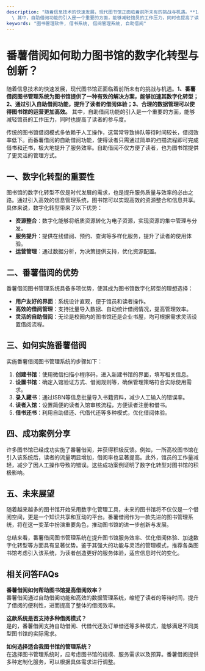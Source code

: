 ```yaml
---
description: "随着信息技术的快速发展，现代图书馆正面临着前所未有的挑战与机遇。**1、番薯借阅图书管理系统为图书馆提供了一种有效的解决方案，能够加速其数字化转型；2、通过引入自助借阅功能，提升了读者的借阅体验；3、合理的数据管理可以使得图书馆的运营更加高效。**\
  \ 其中，自助借阅功能的引入是一个重要的方面，能够减轻馆员的工作压力，同时也提高了读者的参与度。"
keywords: "图书管理软件, 借书系统, 借阅管理系统, 自助借阅"
---
```

# 番薯借阅如何助力图书馆的数字化转型与创新？

随着信息技术的快速发展，现代图书馆正面临着前所未有的挑战与机遇。**1、番薯借阅图书管理系统为图书馆提供了一种有效的解决方案，能够加速其数字化转型；2、通过引入自助借阅功能，提升了读者的借阅体验；3、合理的数据管理可以使得图书馆的运营更加高效。** 其中，自助借阅功能的引入是一个重要的方面，能够减轻馆员的工作压力，同时也提高了读者的参与度。

传统的图书馆借阅模式多依赖于人工操作，这常常导致排队等待时间较长，借阅效率低下。而番薯借阅的自助借阅功能，使得读者只需通过简单的扫描流程即可完成借书和还书，极大地提升了服务效率。自助借阅不仅方便了读者，也为图书馆提供了更灵活的管理方式。

## **一、数字化转型的重要性**

图书馆的数字化转型不仅是时代发展的需求，也是提升服务质量与效率的必由之路。通过引入高效的信息管理系统，图书馆可以实现高效的资源整合和信息共享。具体来说，数字化转型带来了以下优势：

- **资源整合**：数字化能够将纸质资源转化为电子资源，实现资源的集中管理与分发。
- **服务提升**：提供在线借阅、预约、查询等多样化服务，提升了读者的使用体验。
- **运营管理**：通过数据分析，为决策提供支持，优化资源配置。

## **二、番薯借阅的优势**

番薯借阅图书管理系统具备多项优势，使其成为图书馆数字化转型的理想选择：

- **用户友好的界面**：系统设计直观，便于馆员和读者操作。
- **高效的借阅管理**：支持批量导入数据、自动统计借阅情况，提高管理效率。
- **灵活的自助借阅**：无论是校园内的图书馆还是企业书屋，均可根据需求灵活设置借阅流程。

## **三、如何实施番薯借阅**

实施番薯借阅图书管理系统的步骤如下：

1. **创建书馆**：使用微信扫描小程序码，进入新建书馆的界面，填写相关信息。
2. **设置书馆**：确定入馆验证方式、借阅规则等，确保管理策略符合实际使用需求。
3. **录入藏书**：通过ISBN等信息批量导入书籍资料，减少人工输入的错误率。
4. **读者入馆**：设置简便的读者入馆审核流程，方便读者注册和借书。
5. **借书还书**：利用自助借还、代借代还等多种模式，优化借阅体验。

## **四、成功案例分享**

许多图书馆已经成功实施了番薯借阅，并获得积极反馈。例如，一所高校图书馆在引入该系统后，读者的流量明显增加，借阅率也显著提高。此外，馆员的工作量减轻，减少了因人工操作导致的错误。这些成功案例证明了数字化转型对图书馆的积极影响。

## **五、未来展望**

随着越来越多的图书馆开始采用数字化管理工具，未来的图书馆将不仅仅是一个借阅空间，更是一个知识共享和互动的平台。番薯借阅作为一款先进的图书管理系统，将在这一变革中扮演重要角色，推动图书馆的进一步创新与发展。

总结来看，番薯借阅图书管理系统在提升图书馆服务效率、优化借阅体验、加速数字化转型等方面具有显著优势。鉴于其强大的功能与灵活的管理模式，推荐各类图书馆考虑引入该系统，为读者创造更好的服务体验，适应信息时代的变化。

## 相关问答FAQs

**番薯借阅如何帮助图书馆提高借阅效率？**  
番薯借阅通过自助借阅功能和高效的数据管理系统，缩短了读者的等待时间，提升了借阅的便利性，进而提高了整体的借阅效率。

**这款系统是否支持多种借阅模式？**  
是的，番薯借阅支持自助借阅、代借代还及订单借还等多种模式，能够满足不同类型图书馆的实际需求。

**如何选择适合我图书馆的管理系统？**  
在选择图书管理系统时，应考虑图书馆的规模、服务需求以及预算。番薯借阅提供多种定制化服务，可以根据具体需求进行调整。
